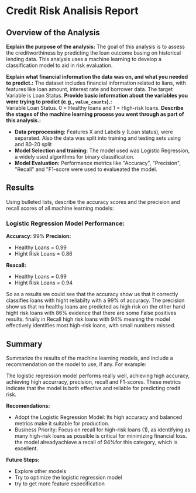 # Credit Risk Analisis Report

## Overview of the Analysis

**Explain the purpose of the analysis:**  The goal of this analysis is to assess the creditworthiness by
predicting the loan outcome basing on historical lending data. This analysis uses a machine learning to
develop a classification model to aid in risk evaluation.

**Explain what financial information the data was on, and what you needed to predict.:**  The dataset 
includes financial information related to lians, with features like loan amount, interest rate and borrower 
data. The target Variable is Loan Status.
**Provide basic information about the variables you were trying to predict (e.g., `value_counts`).:**   
Variable Loan Status. 0 = Healthy loans and 1 = High-risk loans.
**Describe the stages of the machine learning process you went through as part of this analysis.:**  
* **Data preprocessing:** Features X and Labels y (Loan status), were separated. Also the data was split
 into training and testing sets using and 80-20 split
* **Model Selection and training:** The model used was Logistic Regression, a widely used algorithms for 
binary classification.
* **Model Evaluation:** Performance metrics like "Accuracy", "Precision", "Recall" and "F1-score were 
used to evalueated the model.

## Results

Using bulleted lists, describe the accuracy scores and the precision and recall scores of all machine
learning models:

### Logistic Regression Model Performance:
**Accuracy:** 99%
**Precision:**
* Healthy Loans = 0.99
* Hight Risk Loans = 0.86

**Reacall:**
* Healthy Loans = 0.99
* Hight Risk Loans = 0.94

So as a results we could see that the accuracy show us that it correctly classifies loans with hight
reliabilty with a 99% of accuracy. The precision show us that no healthy loans are predicted as high risk
on the other hand hight risk loans with 86% evidence that there are some False positives results. finally
in Recall high risk loans with 94% meaning the model effectively identifies most high-risk loans, with
small numbers missed. 


## Summary

Summarize the results of the machine learning models, and include a recommendation on the model to use, if any. For example:

The logistic regression model performs really well, achieving high accuracy, achieving high accurracy, 
precision, recall and F1-scores. These metrics indicate that the model is both effective and reliable for predicting credit
risk.

**Recomendations:**
* Adopt the Logistic Regression Model: Its high accuracy and balanced metrics make it suitable for production.
* Business Priority: Focus on recall for high-risk loans (1), as identifying as many high-risk loans as possible is critical
for minimizing financial loss. the model alreadyachieve a recall of 94%for this category, which is excellent.

**Future Steps:**
- Explore other models
- Try to optimize the logistic regression model
- try to get more feature especification 
